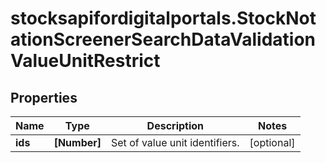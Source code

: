 # stocksapifordigitalportals.StockNotationScreenerSearchDataValidationValueUnitRestrict

## Properties

Name | Type | Description | Notes
------------ | ------------- | ------------- | -------------
**ids** | **[Number]** | Set of value unit identifiers. | [optional] 


